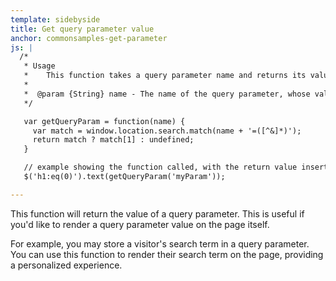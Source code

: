 ```yaml
---
template: sidebyside
title: Get query parameter value
anchor: commonsamples-get-parameter
js: |
  /*
   * Usage
   *    This function takes a query parameter name and returns its value.  
   *
   *  @param {String} name - The name of the query parameter, whose value you want returned.
   */

   var getQueryParam = function(name) {
     var match = window.location.search.match(name + '=([^&]*)');
     return match ? match[1] : undefined;
   }

   // example showing the function called, with the return value inserted in the first h1 element
   $('h1:eq(0)').text(getQueryParam('myParam'));

---
```


This function will return the value of a query parameter.  This is useful if you'd like to render a query parameter value on the page itself.

For example, you may store a visitor's search term in a query parameter.  You can use this function to render their search term on the page, providing a personalized experience.
